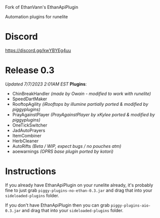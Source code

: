 Fork of EthanVann's EthanApiPlugin

Automation plugins for runelite

# Discord
https://discord.gg/kwYBYEg4uu

# Release 0.3
*Updated 7/7/2023 2:01AM EST*
**Plugins**: 
- ChinBreakHandler *(made by Owain - modified to work with runelite)*
- SpeedDartMaker 
- RooftopAgility *(iRooftops by illumine partially ported & modified by piggyplugins)*
- PrayAgainstPlayer *(PrayAgainstPlayer by xKylee ported & modified by piggyplugins)*
- OneTickSwitcher
- JadAutoPrayers
- ItemCombiner
- HerbCleaner
- AutoRifts *(Beta / WIP, expect bugs / no pouches atm)*
-  aoewarnings *(OPRS base plugin ported by kotori)*

# Instructions
If you already have EthanApiPlugin on your runelite already, it's probably fine to just grab `piggy-plugins-no-ethan-0.3.jar` and drag that into your `sideloaded-plugins` folder. 

If you don't have EthanApiPlugin then you can grab `piggy-plugins-aio-0.3.jar` and drag that into your `sideloaded-plugins` folder.
